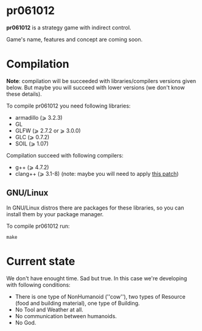 pr061012
========

**pr061012** is a strategy game with indirect control.

Game's name, features and concept are coming soon.

Compilation
===========

**Note**: compilation will be succeeded with libraries/compilers versions given
below. But maybe you will succeed with lower versions (we don't know these
details).

To compile pr061012 you need following libraries:
* armadillo (⩾ 3.2.3)
* GL
* GLFW (⩾ 2.7.2 or ⩾ 3.0.0)
* GLC (⩾ 0.7.2)
* SOIL (⩾ 1.07)

Compilation succeed with following compilers:
* g++ (⩾ 4.7.2)
* clang++ (⩾ 3.1-8) (note: maybe you will need to apply [this patch](http://clang.llvm.org/libstdc++4.7-clang11.patch))

GNU/Linux
---------

In GNU/Linux distros there are packages for these libraries, so you can install
them by your package manager.

To compile pr061012 run:

    make

Current state
=============

We don't have enought time. Sad but true. In this case we're developing with
following conditions:

* There is one type of NonHumanoid (''cow''), two types of Resource (food
  and building material), one type of Building.
* No Tool and Weather at all.
* No communication between humanoids.
* No God.

